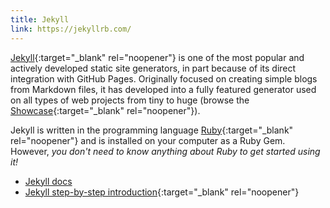 ```yaml
---
title: Jekyll
link: https://jekyllrb.com/
---
```


[Jekyll](https://jekyllrb.com/){:target="_blank" rel="noopener"} is one of the most popular and actively developed static site generators, in part because of its direct integration with GitHub Pages.
Originally focused on creating simple blogs from Markdown files, it has developed into a fully featured generator used on all types of web projects from tiny to huge (browse the [Showcase](https://jekyllrb.com/showcase/){:target="_blank" rel="noopener"}).

Jekyll is written in the programming language [Ruby](https://www.ruby-lang.org/){:target="_blank" rel="noopener"} and is installed on your computer as a Ruby Gem.
However, *you don't need to know anything about Ruby to get started using it!*

- [Jekyll docs](https://jekyllrb.com/docs/)
- [Jekyll step-by-step introduction](https://jekyllrb.com/docs/step-by-step/01-setup/){:target="_blank" rel="noopener"}
